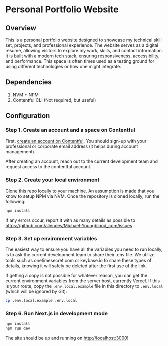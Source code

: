 # Personal Portfolio Website

## Overview
This is a personal portfolio website designed to showcase my technical skill set, projects, and professional experience. The website serves as a digital resume, allowing visitors to explore my work, skills, and contact information. It is built with a modern tech stack, ensuring responsiveness, accessibility, and performance. This space is often times used as a testing ground for using different technologies or how one might integrate.


## Dependencies
1. NVM + NPM
1. Contentful CLI (Not required, but useful)

## Configuration

### Step 1. Create an account and a space on Contentful
First, [create an account on Contentful](https://www.contentful.com/sign-up/). You should sign-up with your professional or corporate email address (it helps during account management).

After creating an account, reach out to the current development team and request access to the contentful account.


### Step 2. Create your local environment
Clone this repo locally to your machine. An assumption is made that you know to setup NPM via NVM. Once the repository is cloned locally, run the following: 

``` bash
npm install
```

If any errors occur, report it with as many details as possible to https://github.com/aliendev/Michael-Youngblood_com/issues


### Step 3. Set up environment variables

The easiest way to ensure you have all the variables you need to run locally, is to ask the current development team to share their .env file. We utilize tools such as onetimesecret.com or keybase.io to share these types of details, knowing it will safely be deleted after the first use of the link.

If getting a copy is not possible for whatever reason, you can get the current environment variables from the server host, currently Vercel. If this is your route, copy the `.env.local.example` file in this directory to `.env.local` (which will be ignored by Git):

```bash
cp .env.local.example .env.local
```


### Step 6. Run Next.js in development mode

```bash
npm install
npm run dev

```

The site should be up and running on [http://localhost:3000](http://localhost:3000)!
